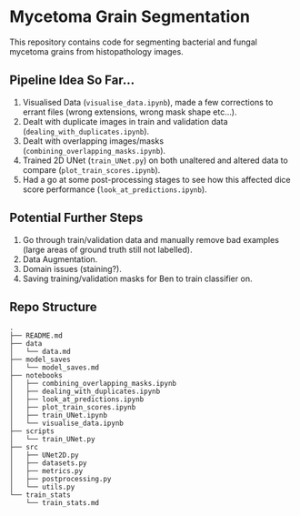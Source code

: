 # Mycetoma Grain Segmentation

This repository contains code for segmenting bacterial and fungal mycetoma grains from histopathology images.

## Pipeline Idea So Far...

1. Visualised Data (`visualise_data.ipynb`), made a few corrections to errant files (wrong extensions, wrong mask shape etc...).
2. Dealt with duplicate images in train and validation data (`dealing_with_duplicates.ipynb`).
3. Dealt with overlapping images/masks (`combining_overlapping_masks.ipynb`).
4. Trained 2D UNet (`train_UNet.py`) on both unaltered and altered data to compare (`plot_train_scores.ipynb`).
5. Had a go at some post-processing stages to see how this affected dice score performance (`look_at_predictions.ipynb`).

## Potential Further Steps

1. Go through train/validation data and manually remove bad examples (large areas of ground truth still not labelled).
2. Data Augmentation.
3. Domain issues (staining?).
4. Saving training/validation masks for Ben to train classifier on.

## Repo Structure

```
.
├── README.md
├── data
│   └── data.md
├── model_saves
│   └── model_saves.md
├── notebooks
│   ├── combining_overlapping_masks.ipynb
│   ├── dealing_with_duplicates.ipynb
│   ├── look_at_predictions.ipynb
│   ├── plot_train_scores.ipynb
│   ├── train_UNet.ipynb
│   └── visualise_data.ipynb
├── scripts
│   └── train_UNet.py
├── src
│   ├── UNet2D.py
│   ├── datasets.py
│   ├── metrics.py
│   ├── postprocessing.py
│   └── utils.py
└── train_stats
    └── train_stats.md
```
